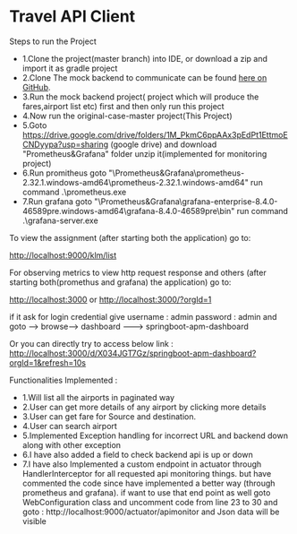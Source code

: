 Travel API Client
=================

Steps to run the Project 
- 1.Clone the project(master branch) into IDE, or download a zip and import it as gradle project 
- 2.Clone The mock backend to communicate can be found [here on GitHub](https://github.com/Pim-Huisman/simple-travel-api-mock).
- 3.Run the mock backend project( project which will produce the fares,airport list etc) first and then only run this project 
- 4.Now run the  original-case-master project(This Project)
- 5.Goto https://drive.google.com/drive/folders/1M_PkmC6ppAAx3pEdPt1EttmoECNDyypa?usp=sharing (google drive) and download "Prometheus&Grafana" folder unzip it(implemented for monitoring project)
- 6.Run promitheus goto "\Prometheus&Grafana\prometheus-2.32.1.windows-amd64\prometheus-2.32.1.windows-amd64" run command .\prometheus.exe
- 7.Run grafana goto "\Prometheus&Grafana\grafana-enterprise-8.4.0-46589pre.windows-amd64\grafana-8.4.0-46589pre\bin" run command  .\grafana-server.exe

To view the assignment (after starting both the application) go to:

[http://localhost:9000/klm/list](http://localhost:9000/klm/list)

For observing metrics to view http request response and others  (after starting both(promethus and grafana) the application) go to:

[http://localhost:3000](http://localhost:3000) or
[http://localhost:3000/?orgId=1](http://localhost:3000/?orgId=1)

if it ask for login credential give username : admin password : admin and goto --> browse--> dashboard ---> springboot-apm-dashboard 

Or you can directly try to access below link :
[http://localhost:3000/d/X034JGT7Gz/springboot-apm-dashboard?orgId=1&refresh=10s](http://localhost:3000/d/X034JGT7Gz/springboot-apm-dashboard?orgId=1&refresh=10s)

Functionalities Implemented  :

- 1.Will list all the  airports in paginated way 
- 2.User can get more details of any airport by clicking more details 
- 3.User can get fare for Source and destination. 
- 4.User can search airport 
- 5.Implemented  Exception handling for  incorrect URL and  backend down along with other exception
- 6.I have also added a field to check backend api is up or down
- 7.I have also Implemented a custom endpoint in actuator through HandlerInterceptor for all requested api monitoring things.
    but have commented the code since have implemented a better way (through prometheus and grafana).
    if want to use that end point as well goto WebConfiguration class and uncomment code from line 23 to 30 
    and goto :  http://localhost:9000/actuator/apimonitor and Json data will be visible 


